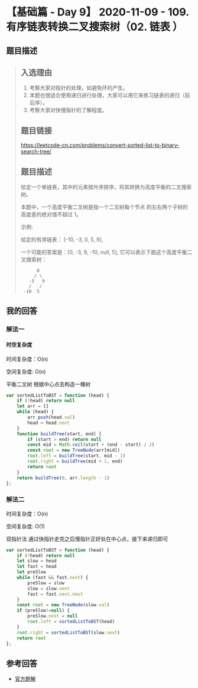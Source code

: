 # 【基础篇 - Day 9】 2020-11-09 - 109. 有序链表转换二叉搜索树（02. 链表 ）

## 题目描述

> ## 入选理由
>
> 1. 考察大家对指针的处理，如避免环的产生。
> 2. 本题也很适合使用递归进行处理，大家可以用它来练习链表的递归（前后序）。
> 3. 考察大家对快慢指针的了解程度。
>
> ## 题目链接
>
> https://leetcode-cn.com/problems/convert-sorted-list-to-binary-search-tree/
>
> ## 题目描述
>
> 给定一个单链表，其中的元素按升序排序，将其转换为高度平衡的二叉搜索树。
>
> 本题中，一个高度平衡二叉树是指一个二叉树每个节点 的左右两个子树的高度差的绝对值不超过 1。
>
> 示例:
>
> 给定的有序链表： [-10, -3, 0, 5, 9],
>
> 一个可能的答案是：[0, -3, 9, -10, null, 5], 它可以表示下面这个高度平衡二叉搜索树：
>
> ```
>       0
>      / \
>    -3   9
>    /   /
>  -10  5
> ```

## 我的回答

### 解法一

#### 时空复杂度

时间复杂度：O(n)

空间复杂度:   O(n)

平衡二叉树 根据中心点去构造一棵树

```js
var sortedListToBST = function (head) {
    if (!head) return null
    let arr = []
    while (head) {
        arr.push(head.val)
        head = head.next
    }
    function buildTree(start, end) {
        if (start > end) return null
        const mid = Math.ceil(start + (end - start) / 2)
        const root = new TreeNode(arr[mid])
        root.left = buildTree(start, mid - 1)
        root.right = buildTree(mid + 1, end)
        return root
    }
    return buildTree(0, arr.length - 1)
};
```

### 解法二

时间复杂度：O(n)

空间复杂度:   O(1)

双指针法  通过快指针走完之后慢指针正好处在中心点，接下来递归即可

```js
var sortedListToBST = function (head) {
    if (!head) return null
    let slow = head
    let fast = head
    let preSlow
    while (fast && fast.next) {
        preSlow = slow
        slow = slow.next
        fast = fast.next.next
    }
    const root = new TreeNode(slow.val)
    if (preSlow!=null) {
        preSlow.next = null
        root.left = sortedListToBST(head)
    }
    root.right = sortedListToBST(slow.next)
    return root
};
```



## 参考回答

- [官方题解](https://github.com/leetcode-pp/91alg-2/blob/master/solution/basic/d9.109.Convert-Sorted-List-to-Binary-Search-Tree.md)
